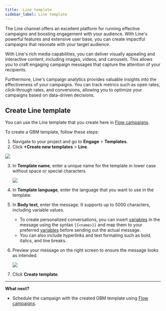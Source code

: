 ```yaml
---
title:  Line template
sidebar_label: Line template
---
```

The Line channel offers an excellent platform for running effective campaigns and boosting engagement with your audience. With Line's powerful features and extensive user base, you can create impactful campaigns that resonate with your target audience.

With Line's rich media capabilities, you can deliver visually appealing and interactive content, including images, videos, and carousels. This allows you to craft engaging campaign messages that capture the attention of your recipients.

Furthermore, Line's campaign analytics provides valuable insights into the effectiveness of your campaigns. You can track metrics such as open rates, click-through rates, and conversions, allowing you to optimize your campaigns based on data-driven decisions.


## Create Line template

You can use the Line template that you create here in [Flow campaigns](https://docs.yellow.ai/docs/platform_concepts/engagement/flows_campaign).

To create a GBM template, follow these steps:

1.  Navigate to your project and go to  **Engage**  >  **Templates**.
2.  Click  **+Create new templates**  >  **Line**.

   ![](/img/cdp/line.png)

3. In  **Template name**, enter a unique name for the template in lower case without space or special characters.

   ![](/img/cdp/line2.png)

4. In **Template language**, enter the language that you want to use in the template.
5. In **Body text**, enter the message. It supports up to 5000 characters, including variable values. 
   * To create personalized conversations, you can insert [variables](https://docs.yellow.ai/docs/platform_concepts/studio/build/bot-variables) in the message using the syntax `{{<name>}}`  and map them to your preferred [variables](https://docs.yellow.ai/docs/platform_concepts/studio/build/bot-variables#-2-variable-types) before sending out the actual message. 
   * You can also include hyperlinks and text formating such as bold, italics, and line breaks.

9. Preview your message on the right screen to ensure the message looks as intended.

   <img src="/img/cdp/line3.png" width=""/>

10. Click **Create template**.


***

**What next?**

* Schedule the campaign with the created GBM template using [Flow campaigns](https://docs.yellow.ai/docs/platform_concepts/engagement/flows_campaign).

